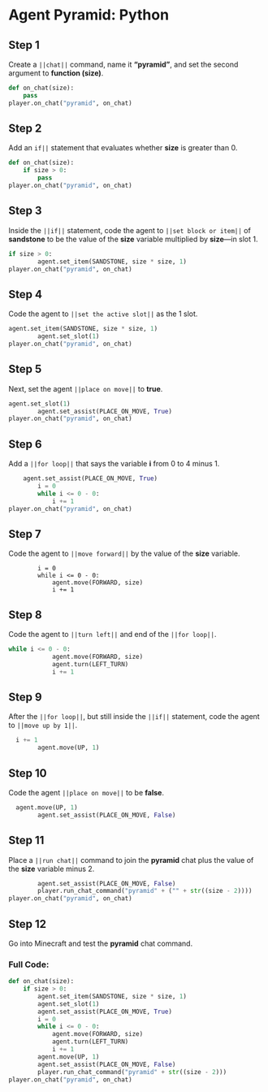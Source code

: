 ﻿
# Agent Pyramid: Python


## Step 1
Create a ``||chat||`` command, name it **“pyramid”**, and set the second argument to **function (size)**.

```python
def on_chat(size):
    pass
player.on_chat("pyramid", on_chat)
```

## Step 2

Add an ``if||`` statement that evaluates whether **size** is greater than 0.

```python
def on_chat(size):
    if size > 0:
        pass
player.on_chat("pyramid", on_chat)
```

## Step 3

Inside the ``||if||`` statement, code the agent to ``||set block or item||`` of **sandstone** to be the value of the **size** variable multiplied by **size**—in slot 1.

```python
if size > 0:
        agent.set_item(SANDSTONE, size * size, 1)
player.on_chat("pyramid", on_chat)
```

## Step 4

Code the agent to ``||set the active slot||`` as the 1 slot.

```python
agent.set_item(SANDSTONE, size * size, 1)
        agent.set_slot(1)
player.on_chat("pyramid", on_chat)
```

## Step 5

Next, set the agent ``||place on move||`` to **true**.

```python
agent.set_slot(1)
        agent.set_assist(PLACE_ON_MOVE, True)
player.on_chat("pyramid", on_chat)
```

## Step 6

Add a ``||for loop||`` that says the variable **i** from 0 to 4 minus 1.

```python
    agent.set_assist(PLACE_ON_MOVE, True)
        i = 0
        while i <= 0 - 0:
            i += 1
player.on_chat("pyramid", on_chat)
```

## Step 7

 Code the agent to ``||move forward||`` by the value of the **size** variable.

```blocks
        i = 0
        while i <= 0 - 0:
            agent.move(FORWARD, size)
            i += 1
```

## Step 8

Code the agent to ``||turn left||`` and end of the ``||for loop||``. 

```python
while i <= 0 - 0:
            agent.move(FORWARD, size)
            agent.turn(LEFT_TURN)
            i += 1
```

## Step 9

After the ``||for loop||``, but still inside the ``||if||`` statement, code the agent to ``||move up by 1||``. 

```python
  i += 1
        agent.move(UP, 1)
```

## Step 10

 Code the agent ``||place on move||`` to be **false**. 

```python
  agent.move(UP, 1)
        agent.set_assist(PLACE_ON_MOVE, False)
```

## Step 11

Place a ``||run chat||`` command to join the **pyramid** chat plus the value of the **size** variable minus 2.

```python
        agent.set_assist(PLACE_ON_MOVE, False)
        player.run_chat_command("pyramid" + ("" + str((size - 2))))
player.on_chat("pyramid", on_chat)
```

## Step 12

Go into Minecraft and test the **pyramid** chat command.

### Full Code: 

```python
def on_chat(size):
    if size > 0:
        agent.set_item(SANDSTONE, size * size, 1)
        agent.set_slot(1)
        agent.set_assist(PLACE_ON_MOVE, True)
        i = 0
        while i <= 0 - 0:
            agent.move(FORWARD, size)
            agent.turn(LEFT_TURN)
            i += 1
        agent.move(UP, 1)
        agent.set_assist(PLACE_ON_MOVE, False)
        player.run_chat_command("pyramid" + str((size - 2)))
player.on_chat("pyramid", on_chat)
```

